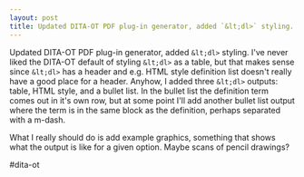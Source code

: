 ```yaml
---
layout: post
title: Updated DITA-OT PDF plug-in generator, added `&lt;dl>` styling. I've never liked the DITA-OT default of styling...
---
```

Updated DITA-OT PDF plug-in generator, added `&lt;dl>` styling. I've never liked the DITA-OT default of styling `&lt;dl>` as a table, but that makes sense since `&lt;dl>` has a header and e.g. HTML style definition list doesn't really have a good place for a header. Anyhow, I added three `&lt;dl>` outputs: table, HTML style, and a bullet list. In the bullet list the definition term comes out in it's own row, but at some point I'll add another bullet list output where the term is in the same block as the definition, perhaps separated with a m-dash.

What I really should do is add example graphics, something that shows what the output is like for a given option. Maybe scans of pencil drawings?

#dita-ot